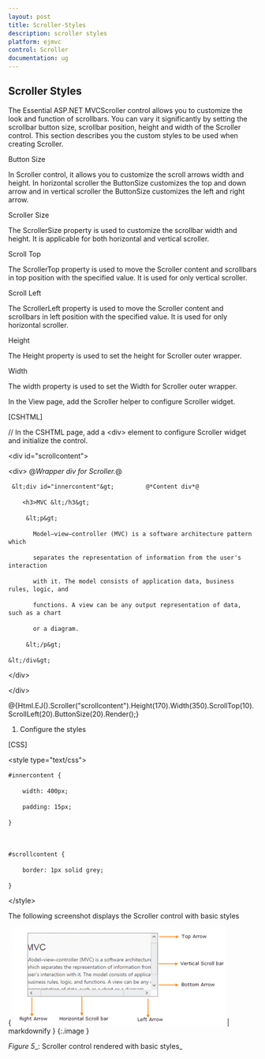```yaml
---
layout: post
title: Scroller-Styles
description: scroller styles
platform: ejmvc
control: Scroller
documentation: ug
---
```


## Scroller Styles

The Essential ASP.NET MVCScroller control allows you to customize the look and function of scrollbars. You can vary it significantly by setting the scrollbar button size, scrollbar position, height and width of the Scroller control. This section describes you the custom styles to be used when creating Scroller.

Button Size

In Scroller control, it allows you to customize the scroll arrows width and height. In horizontal scroller the ButtonSize customizes the top and down arrow and in vertical scroller the ButtonSize customizes the left and right arrow.

Scroller Size

The ScrollerSize property is used to customize the scrollbar width and height. It is applicable for both horizontal and vertical scroller.

Scroll Top

The ScrollerTop property is used to move the Scroller content and scrollbars in top position with the specified value. It is used for only vertical scroller.

Scroll Left

The ScrollerLeft property is used to move the Scroller content and scrollbars in left position with the specified value. It is used for only horizontal scroller.

Height

The Height property is used to set the height for Scroller outer wrapper.

Width

The width property is used to set the Width for Scroller outer wrapper.

In the View page, add the Scroller helper to configure Scroller widget.



[CSHTML]

// In the CSHTML page, add a &lt;div&gt; element to configure Scroller widget and initialize the control.



&lt;div id="scrollcontent"&gt;

  &lt;div&gt;                              @*Wrapper div for Scroller.*@

     &lt;div id="innercontent"&gt;         @*Content div*@

        <h3>MVC &lt;/h3&gt;

         &lt;p&gt;

           Model–view–controller (MVC) is a software architecture pattern which   

           separates the representation of information from the user's interaction

           with it. The model consists of application data, business rules, logic, and

           functions. A view can be any output representation of data, such as a chart

           or a diagram.

         &lt;/p&gt;

    &lt;/div&gt;

  &lt;/div&gt;

&lt;/div&gt;



@{Html.EJ().Scroller("scrollcontent").Height(170).Width(350).ScrollTop(10).ScrollLeft(20).ButtonSize(20).Render();}





1. Configure the styles 


[CSS]



&lt;style type="text/css"&gt;



    #innercontent {

        width: 400px;

        padding: 15px;

    }



    #scrollcontent {

        border: 1px solid grey;

    }



&lt;/style&gt;



The following screenshot displays the Scroller control with basic styles

{ ![C:/Users/labuser/Desktop/scroller.png](Scroller-Styles_images/Scroller-Styles_img1.png) | markdownify }
{:.image }


_Figure_ _5__: Scroller control rendered with basic styles_

